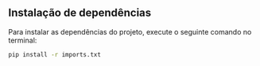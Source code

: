 
## Instalação de dependências

Para instalar as dependências do projeto, execute o seguinte comando no terminal:

```bash
pip install -r imports.txt
```
